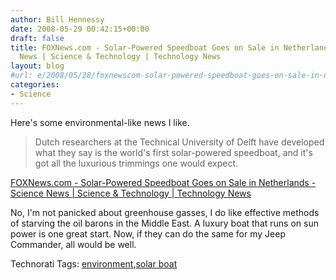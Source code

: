 ```yaml
---
author: Bill Hennessy
date: 2008-05-29 00:42:15+00:00
draft: false
title: FOXNews.com - Solar-Powered Speedboat Goes on Sale in Netherlands - Science
  News | Science & Technology | Technology News
layout: blog
#url: e/2008/05/28/foxnewscom-solar-powered-speedboat-goes-on-sale-in-netherlands-science-news-science-technology-technology-news/
categories:
- Science
---
```


Here's some environmental-like news I like.

> Dutch researchers at the Technical University of Delft have developed what they say is the world's first solar-powered speedboat, and it's got all the luxurious trimmings one would expect.
> 
> 

[FOXNews.com - Solar-Powered Speedboat Goes on Sale in Netherlands - Science News | Science & Technology | Technology News](https://www.foxnews.com/story/0,2933,359204,00.html)

No, I'm not panicked about greenhouse gasses, I do like effective methods of starving the oil barons in the Middle East. A luxury boat that runs on sun power is one great start. Now, if they can do the same for my Jeep Commander, all would be well. 

Technorati Tags: [environment](https://technorati.com/tags/environment),[solar boat](https://technorati.com/tags/solar%20boat)

